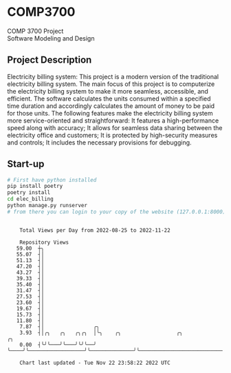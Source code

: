# COMP3700
COMP 3700 Project  
Software Modeling and Design
## Project Description
Electricity billing system: This project is a modern version of the traditional electricity billing system. The main focus of this project is to computerize the electricity billing system to make it more seamless, accessible, and efficient. The software calculates the units consumed within a specified time duration and accordingly calculates the amount of money to be paid for those units. The following features make the electricity billing system more service-oriented and straightforward: It features a high-performance speed along with accuracy; It allows for seamless data sharing between the electricity office and customers; It is protected by high-security measures and controls; It includes the necessary provisions for debugging.

## Start-up
```bash
# First have python installed
pip install poetry
poetry install
cd elec_billing
python manage.py runserver
# from there you can login to your copy of the website (127.0.0.1:8000), default creds are admin/admin
```

```

    Total Views per Day from 2022-08-25 to 2022-11-22

    Repository Views
   59.00  ┼╮
   55.07  ┤│
   51.13  ┤│
   47.20  ┤│
   43.27  ┤│
   39.33  ┤│
   35.40  ┤│
   31.47  ┤│
   27.53  ┤│
   23.60  ┤│
   19.67  ┤│
   15.73  ┤│
   11.80  ┤│
    7.87  ┤│                ╭╮
    3.93  ┤│╭╮   ╭╮   ╭╮╭╮  │╰╮    ╭╮                  ╭╮              ╭╮
    0.00  ┤╰╯╰───╯╰───╯╰╯╰──╯ ╰────╯╰──────────────────╯╰──────────────╯╰───────────────────────────

    Chart last updated - Tue Nov 22 23:58:22 2022 UTC
    
```
